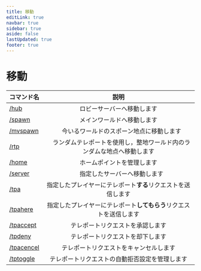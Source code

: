 ```yaml
---
title: 移動
editLink: true
navbar: true
sidebar: true
aside: false
lastUpdated: true
footer: true
---
```


# 移動

| コマンド名 | 説明 |
| ---- | :----: |
| [/hub](/command/general/movement/hub) | ロビーサーバーへ移動します <Badge type="tip" text="どこでも実行可" /> |
| [/spawn](/command/general/movement/spawn) | メインワールドへ移動します |
| [/mvspawn](/command/general/movement/mvspawn) |　今いるワールドのスポーン地点に移動します |
| [/rtp](/command/general/movement/rtp) |　ランダムテレポートを使用し，整地ワールド内のランダムな地点へ移動します |
| [/home](/command/general/movement/home) | ホームポイントを管理します |
| [/server](/command/general/movement/server) |　指定したサーバーへ移動します  <Badge type="tip" text="どこでも実行可" /> |
| [/tpa](/command/general/movement/tpa) | 指定したプレイヤーにテレポート**する**リクエストを送信します |
| [/tpahere](/command/general/movement/) | 指定したプレイヤーにテレポート**してもらう**リクエストを送信します |
| [/tpaccept](/command/general/movement/tpaccept) | テレポートリクエストを承認します |
| [/tpdeny](/command/general/movement/tpdeny) | テレポートリクエストを却下します |
| [/tpacencel](/command/general/movement/tpacencel) | テレポートリクエストをキャンセルします |
| [/tptoggle](/command/general/movement/tptoggle) | テレポートリクエストの自動拒否設定を管理します |
